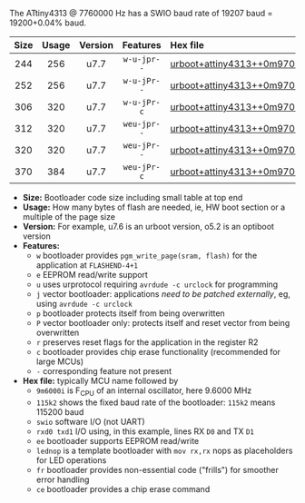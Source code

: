 The ATtiny4313 @ 7760000 Hz has a SWIO baud rate of 19207 baud = 19200+0.04% baud.

|Size|Usage|Version|Features|Hex file|
|:-:|:-:|:-:|:-:|:--|
|244|256|u7.7|`w-u-jpr--`|[urboot+attiny4313++0m9700i++++2k4_swio_rxd0_txd1_lednop.hex](https://raw.githubusercontent.com/stefanrueger/urboot.hex/main/mcus/attiny4313/internal_oscillator/fint++0m9700_Hz/br++++2k4_bps/urboot+attiny4313++0m9700i++++2k4_swio_rxd0_txd1_lednop.hex)|
|252|256|u7.7|`w-u-jPr--`|[urboot+attiny4313++0m9700i++++2k4_swio_rxd0_txd1.hex](https://raw.githubusercontent.com/stefanrueger/urboot.hex/main/mcus/attiny4313/internal_oscillator/fint++0m9700_Hz/br++++2k4_bps/urboot+attiny4313++0m9700i++++2k4_swio_rxd0_txd1.hex)|
|306|320|u7.7|`w-u-jPr-c`|[urboot+attiny4313++0m9700i++++2k4_swio_rxd0_txd1_lednop_fr_ce.hex](https://raw.githubusercontent.com/stefanrueger/urboot.hex/main/mcus/attiny4313/internal_oscillator/fint++0m9700_Hz/br++++2k4_bps/urboot+attiny4313++0m9700i++++2k4_swio_rxd0_txd1_lednop_fr_ce.hex)|
|312|320|u7.7|`weu-jpr--`|[urboot+attiny4313++0m9700i++++2k4_swio_rxd0_txd1_ee_lednop.hex](https://raw.githubusercontent.com/stefanrueger/urboot.hex/main/mcus/attiny4313/internal_oscillator/fint++0m9700_Hz/br++++2k4_bps/urboot+attiny4313++0m9700i++++2k4_swio_rxd0_txd1_ee_lednop.hex)|
|320|320|u7.7|`weu-jPr--`|[urboot+attiny4313++0m9700i++++2k4_swio_rxd0_txd1_ee.hex](https://raw.githubusercontent.com/stefanrueger/urboot.hex/main/mcus/attiny4313/internal_oscillator/fint++0m9700_Hz/br++++2k4_bps/urboot+attiny4313++0m9700i++++2k4_swio_rxd0_txd1_ee.hex)|
|370|384|u7.7|`weu-jPr-c`|[urboot+attiny4313++0m9700i++++2k4_swio_rxd0_txd1_ee_lednop_fr_ce.hex](https://raw.githubusercontent.com/stefanrueger/urboot.hex/main/mcus/attiny4313/internal_oscillator/fint++0m9700_Hz/br++++2k4_bps/urboot+attiny4313++0m9700i++++2k4_swio_rxd0_txd1_ee_lednop_fr_ce.hex)|

- **Size:** Bootloader code size including small table at top end
- **Usage:** How many bytes of flash are needed, ie, HW boot section or a multiple of the page size
- **Version:** For example, u7.6 is an urboot version, o5.2 is an optiboot version
- **Features:**
  + `w` bootloader provides `pgm_write_page(sram, flash)` for the application at `FLASHEND-4+1`
  + `e` EEPROM read/write support
  + `u` uses urprotocol requiring `avrdude -c urclock` for programming
  + `j` vector bootloader: applications *need to be patched externally*, eg, using `avrdude -c urclock`
  + `p` bootloader protects itself from being overwritten
  + `P` vector bootloader only: protects itself and reset vector from being overwritten
  + `r` preserves reset flags for the application in the register R2
  + `c` bootloader provides chip erase functionality (recommended for large MCUs)
  + `-` corresponding feature not present
- **Hex file:** typically MCU name followed by
  + `9m6000i` is F<sub>CPU</sub> of an internal oscillator, here 9.6000 MHz
  + `115k2` shows the fixed baud rate of the bootloader: `115k2` means 115200 baud
  + `swio` software I/O (not UART)
  + `rxd0 txd1` I/O using, in this example, lines RX `D0` and TX `D1`
  + `ee` bootloader supports EEPROM read/write
  + `lednop` is a template bootloader with `mov rx,rx` nops as placeholders for LED operations
  + `fr` bootloader provides non-essential code ("frills") for smoother error handling
  + `ce` bootloader provides a chip erase command
